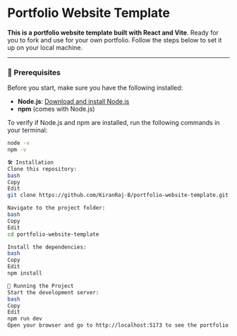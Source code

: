 # Portfolio Website Template

**This is a portfolio website template built with React and Vite**. Ready for you to fork and use for your own portfolio. Follow the steps below to set it up on your local machine.

---

### 🚀 Prerequisites

Before you start, make sure you have the following installed:

- **Node.js**: [Download and install Node.js](https://nodejs.org/)
- **npm** (comes with Node.js)

To verify if Node.js and npm are installed, run the following commands in your terminal:

```bash
node -v
npm -v

🛠️ Installation
Clone this repository:
bash
Copy
Edit
git clone https://github.com/KiranRaj-B/portfolio-website-template.git

Navigate to the project folder:
bash
Copy
Edit
cd portfolio-website-template

Install the dependencies:
bash
Copy
Edit
npm install

🏁 Running the Project
Start the development server:
bash
Copy
Edit
npm run dev
Open your browser and go to http://localhost:5173 to see the portfolio website.
